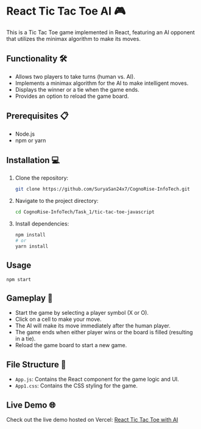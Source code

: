 # React Tic Tac Toe AI 🎮

This is a Tic Tac Toe game implemented in React, featuring an AI opponent that utilizes the minimax algorithm to make its moves.

## Functionality 🛠️
- Allows two players to take turns (human vs. AI).
- Implements a minimax algorithm for the AI to make intelligent moves.
- Displays the winner or a tie when the game ends.
- Provides an option to reload the game board.

## Prerequisites 📋
- Node.js
- npm or yarn

## Installation 💻
1. Clone the repository:
   ```bash
   git clone https://github.com/SuryaSan24x7/CognoRise-InfoTech.git
   ```
2. Navigate to the project directory:
    ```bash
    cd CognoRise-InfoTech/Task_1/tic-tac-toe-javascript
    ```
3. Install dependencies:
    ```bash
    npm install
    # or
    yarn install
    ```
## Usage
```
npm start
   ```
## Gameplay 🎲
- Start the game by selecting a player symbol (X or O).
- Click on a cell to make your move.
- The AI will make its move immediately after the human player.
- The game ends when either player wins or the board is filled (resulting in a tie).
- Reload the game board to start a new game.

## File Structure 📁
- `App.js`: Contains the React component for the game logic and UI.
- `App1.css`: Contains the CSS styling for the game.

## Live Demo 🌐
Check out the live demo hosted on Vercel: [React Tic Tac Toe with AI](https://cogno-rise-info-tech.vercel.app/)


